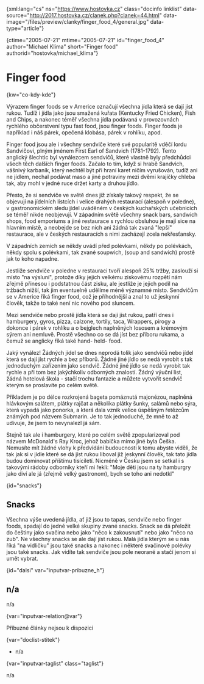 
{xml:lang="cs" ns="https://www.hostovka.cz" class="docinfo linklist" data-source="http://2017.hostovka.cz/clanek.php?clanek=44.html" data-image="/files/preview/clanky/finger\_food\_4/general.jpg" data-type="article"}

{ctime="2005-07-21" mtime="2005-07-21" id="finger\_food\_4" author="Michael Klíma" short="Finger food" authorid="hostovka/michael_klima"}

# Finger food

<!-- generated attribute kw by user_updatekw.sh on 2021-01-05, do not edit -->

{kw="co-kdy-kde"}

Výrazem finger foods se v Americe označují všechna jídla která se dají jíst rukou. Tudíž i jídla jako jsou smažená kuřata (Kentucky Fried Chicken), Fish and Chips, a nakonec téměř všechna jídla podávaná v provozovnách rychlého občerstvení typu fast food, jsou finger foods. Finger foods je například i náš párek, opečená klobása, párek v rohlíku, apod.

Finger food jsou ale i všechny sendviče které své popularitě vděčí lordu Sandvičovi, plným jménem First Earl of Sandvich (1781-1792). Tento anglický šlechtic byl vynálezcem sendvičů, které vlastně byly předchůdci všech těch dalších finger foods. Začalo to tím, když si hrabě Sandvich, vášnivý karbaník, který nechtěl být při hraní karet ničím vyrušován, tudíž ani ne jídlem, nechal podávat maso a jiné potraviny mezi dvěmi krajíčky chleba tak, aby mohl v jedné ruce držet karty a druhou jídlo.

Přesto, že si sendviče ve světě dnes již získaly takový respekt, že se objevují na jídelních lístcích i velice drahých restaurací (alespoň v poledne), v gastronomickém sledu jídel uváděném v českých kuchařských učebnicích se téměř nikde neobjevují. V západním světě všechny snack bars, sandwich shops, food emporiums a jiné restaurace s rychlou obsluhou je mají sice na hlavním místě, a neobejde se bez nich ani žádná tak zvaná "lepší" restaurace, ale v českých restauracích s nimi zacházejí zcela nekřesťansky.

V západních zemích se někdy uvádí před polévkami, někdy po polévkách, někdy spolu s polévkami, tak zvané soupwich, (soup and sandwich) prostě jak to koho napadne.

Jestliže sendviče v poledne v restauraci tvoří alespoň 25% tržby, zaslouží si místo "na výsluní", protože díky jejich velkému ziskovému rozpětí nám zřejmě přinesou i podstatnou část zisku, ale jestliže je jejich podíl na tržbách nižší, tak jim eventuelně udělíme méně významné místo. Sendvičům se v Americe říká finger food, což je příhodnější a znal to už jeskynní člověk, takže to také není nic nového pod sluncem.

Mezi sendviče nebo prostě jídla která se dají jíst rukou, patří dnes i hamburgery, gyros, pizza, calzone, tortily, taca, Wrappers, pirogy a dokonce i párek v rohlíku a o bejglech naplněných lososem a krémovým sýrem ani nemluvě. Prostě všechno co se dá jíst bez příboru rukama, a čemuž se anglicky říká také hand- held- food.

Jaký vynález! Žádných jídel se dnes neprodá tolik jako sendvičů nebo jídel která se dají jíst rychle a bez příborů. Žádné jiné jídlo se nedá vyrobit s tak jednoduchým zařízením jako sendvič. Žádné jiné jídlo se nedá vyrobit tak rychle a při tom bez jakýchkoliv odborných znalostí. Žádný výuční list, žádná hotelová škola - stačí trochu fantazie a můžete vytvořit sendvič kterým se proslavíte po celém světě.

Příkladem je po délce rozkrojená bageta pomáznutá majonézou, naplněná hlávkovým salátem, plátky rajčat a několika plátky šunky, salámů nebo sýra, která vypadá jako ponorka, a která dala vznik velice úspěšným řetězcům známých pod názvem Submarin. Je to tak jednoduché, že mně to až udivuje, že jsem to nevynalezl já sám.

Stejně tak ale i hamburgery, které po celém světě zpopularizoval pod názvem McDonald's Ray Kroc, jehož babička mimo jiné byla Češka. Nemusíte mít žádné vlohy k předvídání budoucnosti k tomu abyste viděli, že tak jak si v jídle které se dá jíst rukou liboval již jeskynní člověk, tak tato jídla budou dominovat příštímu tisíciletí. Nicméně v Česku jsem se setkal i s takovými rádoby odborníky kteří mi řekli: "Moje děti jsou na ty hamburgry jako diví ale já (zřejmě velký gastronom), bych se toho ani nedotkl"

{id="snacks"}

## Snacks

Všechna výše uvedená jídla, ať již jsou to tapas, sendviče nebo finger foods, spadají do jedné velké skupiny zvané snacks. Snack se dá přeložit do češtiny jako svačina nebo jako "něco k zakousnutí" nebo jako "něco na zub". Ne všechny snacks se ale dají jíst rukou. Malá jídla kterým se u nás říká "na vidličku" jsou také snacks a nakonec i některé svačinové polévky jsou také snacks. Jak vidíte tak sendviče jsou pole neorané a stačí jenom si umět vybrat.

{id="dalsi" var="inputvar-pribuzne_h"}

## n/a

n/a

{var="inputvar-relation@var"}

Příbuzné články nejsou k dispozici

{var="doclist-stitek"}

  * n/a

{var="inputvar-taglist" class="taglist"}

n/a


